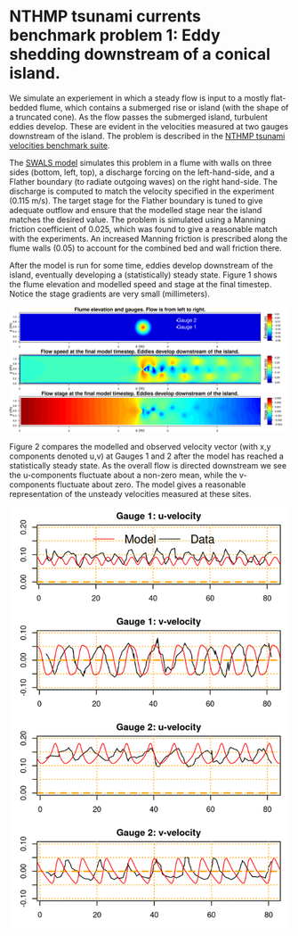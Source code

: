 # NTHMP tsunami currents benchmark problem 1: Eddy shedding downstream of a conical island.

We simulate an experiement in which a steady flow is input to a mostly flat-bedded flume, which contains a submerged rise or island (with the shape of a truncated cone). As the flow passes the submerged island, turbulent eddies develop. These are evident in the velocities measured at two gauges downstream of the island. The problem is described in the [NTHMP tsunami velocities benchmark suite](http://coastal.usc.edu/currents_workshop/problems/prob1.html). 

The [SWALS model](model.f90) simulates this problem in a flume with walls on three sides (bottom, left, top), a discharge forcing on the left-hand-side, and a Flather boundary (to radiate outgoing waves) on the right hand-side. The discharge is computed to match the velocity specified in the experiment (0.115 m/s). The target stage for the Flather boundary is tuned to give adequate outflow and ensure that the modelled stage near the island matches the desired value. The problem is simulated using a Manning friction coefficient of 0.025, which was found to give a reasonable match with the experiments. An increased Manning friction is prescribed along the flume walls (0.05) to account for the combined bed and wall friction there.

After the model is run for some time, eddies develop downstream of the island, eventually developing a (statistically) steady state. Figure 1 shows the flume elevation and modelled speed and stage at the final timestep. Notice the stage gradients are very small (millimeters).

![Figure 1: Flume elevation, and modelled snapshots of speed and stage at the final model timestep.](Model_elevation_and_speed.png)


Figure 2 compares the modelled and observed velocity vector (with x,y components denoted u,v) at Gauges 1 and 2 after the model has reached a statistically steady state. As the overall flow is directed downstream we see the u-components fluctuate about a non-zero mean, while the v-components fluctuate about zero. The model gives a reasonable representation of the unsteady velocities measured at these sites. 

![Figure 2: Comparison of modelled and observed velocity components at Gauges 1 and 2 (u in the downstream direction, v in the cross-channel direction).](Velocities_at_2_sites.png)
